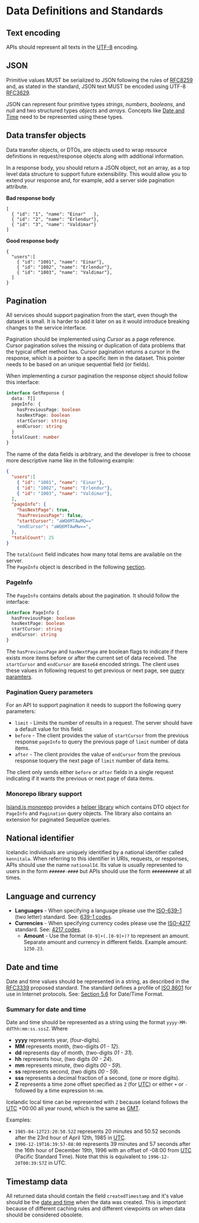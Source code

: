 # Data Definitions and Standards

## Text encoding

APIs should represent all texts in the [UTF-8](https://en.wikipedia.org/wiki/UTF-8) encoding.

## JSON

Primitive values MUST be serialized to JSON following the rules of [RFC8259](https://tools.ietf.org/html/rfc8259) and, as stated in the standard, JSON text MUST be encoded using UTF-8 [RFC3629](https://tools.ietf.org/html/rfc3629).

JSON can represent four primitive types _strings_, _numbers_, _booleans_, and _null_ and two structured types _objects_ and _arrays_. Concepts like [Date and Time](data-definitions.md#date-and-time) need to be represented using these types.

## Data transfer objects

Data transfer objects, or DTOs, are objects used to wrap resource definitions in request/response objects along with additional information.

In a response body, you should return a JSON object, not an array, as a top level data structure to support future extensibility. This would allow you to extend your response and, for example, add a server side pagination attribute.

**Bad response body**

```text
[
  { "id": "1", "name": "Einar"   },
  { "id": "2", "name": "Erlendur"},
  { "id": "3", "name": "Valdimar"}
]
```

**Good response body**

```text
{
  "users":[
    { "id": "1001", "name": "Einar"},
    { "id": "1002", "name": "Erlendur"},
    { "id": "1003", "name": "Valdimar"},
  ]
}
```

## Pagination

All services should support pagination from the start, even though the dataset is small. It is harder to add it later on as it would introduce breaking changes to the service interface.

Pagination should be implemented using _Cursor_ as a page reference. Cursor pagination solves the missing or duplication of data problems that the typical offset method has. Cursor pagination returns a cursor in the response, which is a pointer to a specific item in the dataset. This pointer needs to be based on an unique sequential field (or fields).

When implementing a cursor pagination the response object should follow this interface:

```typescript
interface GetReponse {
  data: T[]
  pageInfo: {
    hasPreviousPage: boolean
    hasNextPage: boolean
    startCursor: string
    endCursor: string
  }
  totalCount: number
}
```

The name of the data fields is arbitrary, and the developer is free to choose more descriptive name like in the following example:

```json
{
  "users":[
    { "id": "1001", "name": "Einar"},
    { "id": "1002", "name": "Erlendur"},
    { "id": "1003", "name": "Valdimar"},
  ],
  "pageInfo": {
    "hasNextPage": true,
    "hasPreviousPage": false,
    "startCursor": "aWQ6MTAwMQ=="
    "endCursor": "aWQ6MTAwMw==",
  },
  "totalCount": 25
}
```

The `totalCount` field indicates how many total items are available on the server.  
The `PageInfo` object is described in the following [section](#pageinfo).

### PageInfo

The `PageInfo` contains details about the pagination. It should follow the interface:

```typescript
interface PageInfo {
  hasPreviousPage: boolean
  hasNextPage: boolean
  startCursor: string
  endCursor: string
}
```

The `hasPreviousPage` and `hasNextPage` are boolean flags to indicate if there exists more items before or after the current set of data received.
The `startCursor` and `endCursor` are `Base64` encoded strings. The client uses these values in following request to get previous or next page, see [query paramters](#pagination-query-parameters).

### Pagination Query parameters

For an API to support pagination it needs to support the following query parameters:

- `limit` - Limits the number of results in a request. The server should have a default value for this field.
- `before` - The client provides the value of `startCursor` from the previous response `pageInfo` to query the previous page of `limit` number of data items.
- `after` - The client provides the value of `endCursor` from the previous response toquery the next page of `limit` number of data items.

The client only sends either `before` or `after` fields in a single request indicating if it wants the previous or next page of data items.

### Monorepo library support

[Island.is monorepo](https://github.com/island-is/island.is) provides a [helper library](https://docs.devland.is/libs/nest/pagination) which contains DTO object for `PageInfo` and `Pagination` query objects. The library also contains an extension for paginated Sequelize queries.

## National identifier

Icelandic individuals are uniquely identified by a national identifier called `kennitala`. When referring to this identifier in URIs, requests, or responses, APIs should use the name `nationalId`. Its value is usually represented to users in the form `######-####` but APIs should use the form `##########` at all times.

## Language and currency

- **Languages** - When specifying a language please use the [ISO-639-1](https://www.iso.org/standard/22109.html) (two letter) standard. See: [639-1 codes](https://en.wikipedia.org/wiki/List_of_ISO_639-1_codes).
- **Currencies** - When specifying currency codes please use the [ISO-4217](https://www.iso.org/iso-4217-currency-codes.html) standard. See: [4217 codes](https://en.wikipedia.org/wiki/ISO_4217#Active_codes).
  - **Amount** - Use the format `[0-9]+(.[0-9]+)?` to represent an amount. Separate amount and currency in different fields. Example amount: `1250.23`.

## Date and time

Date and time values should be represented in a string, as described in the [RFC3339](https://tools.ietf.org/html/rfc3339) proposed standard. The standard defines a profile of [ISO 8601](https://en.wikipedia.org/wiki/ISO_8601) for use in Internet protocols. See: [Section 5.6](https://tools.ietf.org/html/rfc3339#section-5.6) for Date/Time Format.

### Summary for date and time

Date and time should be represented as a string using the format `yyyy-MM-ddThh:mm:ss.sssZ`. Where

- **yyyy** represents year, (four-digits).
- **MM** represents month, (two-digits _01 - 12_).
- **dd** represents day of month, (two-digits _01 - 31_).
- **hh** represents hour, (two digits _00 - 24_).
- **mm** represents minute, (two digits _00 - 59_).
- **ss** represents second, (two digits _00 - 59_).
- **sss** represents a decimal fraction of a second, (one or more digits).
- **Z** represents a time zone offset specified as `Z` (for [UTC](https://en.wikipedia.org/wiki/Coordinated_Universal_Time)) or either `+` or `-` followed by a time expression `hh:mm`.

Icelandic local time can be represented with `Z` because Iceland follows the [UTC](https://en.wikipedia.org/wiki/Coordinated_Universal_Time) +00:00 all year round, which is the same as [GMT](https://en.wikipedia.org/wiki/Greenwich_Mean_Time).

Examples:

- `1985-04-12T23:20:50.52Z` represents 20 minutes and 50.52 seconds after the 23rd hour of April 12th, 1985 in [UTC](https://en.wikipedia.org/wiki/Coordinated_Universal_Time).
- `1996-12-19T16:39:57-08:00` represents 39 minutes and 57 seconds after the 16th hour of December 19th, 1996 with an offset of -08:00 from [UTC](https://en.wikipedia.org/wiki/Coordinated_Universal_Time) (Pacific Standard Time). Note that this is equivalent to `1996-12-20T00:39:57Z` in UTC.

## Timestamp data

All returned data should contain the field `createdTimestamp` and it's value should be the [date and time](data-definitions.md#date-and-time) when the data was created. This is important because of different caching rules and different viewpoints on when data should be considered obsolete.
